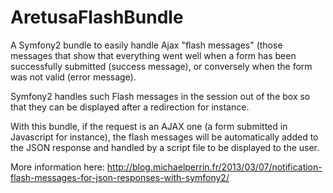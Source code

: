 AretusaFlashBundle
==================

A Symfony2 bundle to easily handle Ajax "flash messages" (those messages that show that everything went well when a form has been successfully submitted (success message), or conversely when the form was not valid (error message).

Symfony2 handles such Flash messages in the session out of the box so that they can be displayed after a redirection for instance.

With this bundle, if the request is an AJAX one (a form submitted in Javascript for instance), the flash messages will be automatically added to the JSON response and handled by a script file to be displayed to the user.

More information here: http://blog.michaelperrin.fr/2013/03/07/notification-flash-messages-for-json-responses-with-symfony2/
